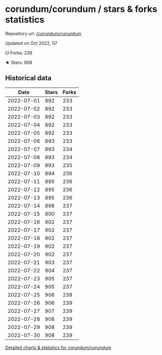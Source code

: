 # corundum/corundum / stars & forks statistics

Repository url: [/corundum/corundum](https://github.com/corundum/corundum)

Updated on Oct 2022, 07

☋ Forks: 239

★ Stars: 908

## Historical data
| Date | Stars | Forks |
|------|-------|-------|
| 2022-07-01 | 892 | 233 | 
| 2022-07-02 | 892 | 233 | 
| 2022-07-03 | 892 | 233 | 
| 2022-07-04 | 892 | 233 | 
| 2022-07-05 | 892 | 233 | 
| 2022-07-06 | 893 | 233 | 
| 2022-07-07 | 893 | 234 | 
| 2022-07-08 | 893 | 234 | 
| 2022-07-09 | 893 | 235 | 
| 2022-07-10 | 894 | 236 | 
| 2022-07-11 | 895 | 236 | 
| 2022-07-12 | 895 | 236 | 
| 2022-07-13 | 895 | 236 | 
| 2022-07-14 | 898 | 237 | 
| 2022-07-15 | 900 | 237 | 
| 2022-07-16 | 902 | 237 | 
| 2022-07-17 | 902 | 237 | 
| 2022-07-18 | 902 | 237 | 
| 2022-07-19 | 902 | 237 | 
| 2022-07-20 | 902 | 237 | 
| 2022-07-21 | 903 | 237 | 
| 2022-07-22 | 904 | 237 | 
| 2022-07-23 | 905 | 237 | 
| 2022-07-24 | 905 | 237 | 
| 2022-07-25 | 906 | 238 | 
| 2022-07-26 | 906 | 239 | 
| 2022-07-27 | 907 | 239 | 
| 2022-07-28 | 908 | 239 | 
| 2022-07-29 | 908 | 239 | 
| 2022-07-30 | 908 | 239 | 


[Detailed charts & statistics for corundum/corundum](https://reviewgithub.com/rep/corundum/corundum)
